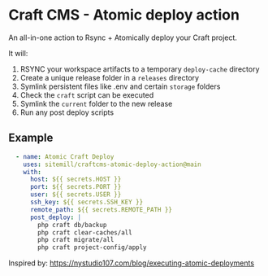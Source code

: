 # Craft CMS - Atomic deploy action

An all-in-one action to Rsync + Atomically deploy your Craft project.

It will:

1. RSYNC your workspace artifacts to a temporary `deploy-cache` directory
2. Create a unique release folder in a `releases` directory
3. Symlink persistent files like .env and certain `storage` folders
4. Check the `craft` script can be executed
5. Symlink the `current` folder to the new release
6. Run any post deploy scripts

## Example

```yaml
  - name: Atomic Craft Deploy
    uses: sitemill/craftcms-atomic-deploy-action@main
    with:
      host: ${{ secrets.HOST }}
      port: ${{ secrets.PORT }}
      user: ${{ secrets.USER }}
      ssh_key: ${{ secrets.SSH_KEY }}
      remote_path: ${{ secrets.REMOTE_PATH }}
      post_deploy: |
        php craft db/backup
        php craft clear-caches/all
        php craft migrate/all
        php craft project-config/apply
```

Inspired by: https://nystudio107.com/blog/executing-atomic-deployments